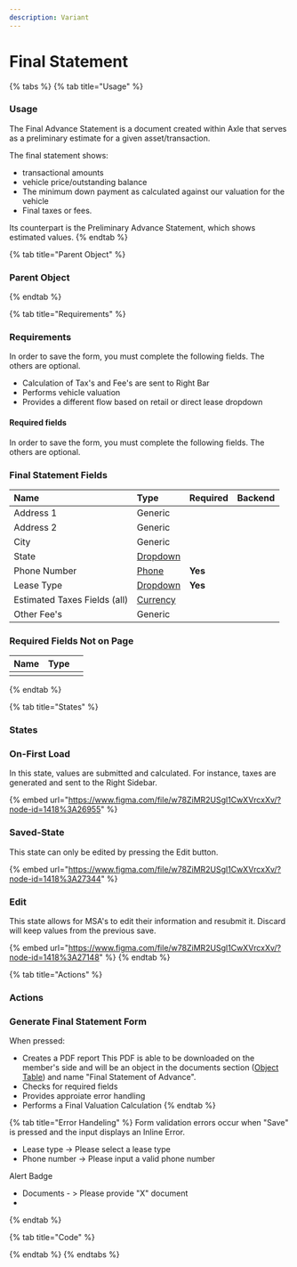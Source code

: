 ```yaml
---
description: Variant
---
```


# Final Statement

{% tabs %}
{% tab title="Usage" %}
### **Usage**

The Final Advance Statement is a document created within Axle that serves as a preliminary estimate for a given asset/transaction. 

The final statement shows: 

* transactional amounts 
* vehicle price/outstanding balance
* The minimum down payment as calculated against our valuation for the vehicle
* Final taxes or fees. 

Its counterpart is the Preliminary Advance Statement, which shows estimated values.
{% endtab %}

{% tab title="Parent Object" %}
### Parent Object
{% endtab %}

{% tab title="Requirements" %}
### Requirements

In order to save the form, you must complete the following fields. The others are optional.

* Calculation of Tax's and Fee's are sent to Right Bar
* Performs vehicle valuation
* Provides a different flow based on retail or direct lease dropdown

#### Required fields

In order to save the form, you must complete the following fields. The others are optional.

### Final Statement Fields

| Name | Type | Required | Backend |
| :--- | :--- | :--- | :---: |
| Address 1 | Generic |  |  |
| Address 2 | Generic |  |  |
| City | Generic |  |  |
| State | [Dropdown](../../dropdown.md) |  |  |
|  Phone Number | [Phone](../../input/phone-number.md) | **Yes** |  |
|  Lease Type | [Dropdown](../../dropdown.md) | **Yes** |  |
| Estimated Taxes Fields \(all\) | [Currency](../../input/currency-input.md) |  |  |
| Other Fee's | Generic |  |  |

### Required Fields Not on Page

| Name | Type |  |
| :--- | :--- | :--- |
|  |  |  |
{% endtab %}

{% tab title="States" %}
### States

### On-First Load

In this state, values are submitted and calculated. For instance, taxes are generated and sent to the Right Sidebar.

{% embed url="https://www.figma.com/file/w78ZiMR2USgl1CwXVrcxXv/?node-id=1418%3A26955" %}

### Saved-State

This state can only be edited by pressing the Edit button.

{% embed url="https://www.figma.com/file/w78ZiMR2USgl1CwXVrcxXv/?node-id=1418%3A27344" %}

### Edit

This state allows for MSA's to edit their information and resubmit it. Discard will keep values from the previous save.

{% embed url="https://www.figma.com/file/w78ZiMR2USgl1CwXVrcxXv/?node-id=1418%3A27148" %}
{% endtab %}

{% tab title="Actions" %}
### Actions

### Generate Final Statement Form

When pressed:

* Creates a PDF report This PDF is able to be downloaded on the member's side and will be an object in the documents section \([Object Table](../../task-tables/object-table/)\) and name "Final Statement of Advance". 
* Checks for required fields
* Provides approiate error handling
* Performs a Final Valuation Calculation
{% endtab %}

{% tab title="Error Handeling" %}
Form validation errors occur when "Save" is pressed and the input displays an Inline Error. 

* Lease type -&gt; Please select a lease type
* Phone number -&gt; Please input a valid phone number

Alert Badge

* Documents - &gt; Please provide  "X" document
* 
{% endtab %}

{% tab title="Code" %}

{% endtab %}
{% endtabs %}

